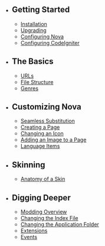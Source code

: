 - ## Getting Started
    - [Installation](/docs/{{version}}/installation)
    - [Upgrading](/docs/{{version}}/upgrade)
    - [Configuring Nova](/docs/{{version}})
    - [Configuring CodeIgniter](/docs/{{version}})
- ## The Basics
    - [URLs](/docs/{{version}})
    - [File Structure](/docs/{{version}})
    - [Genres](/docs/{{version}})
- ## Customizing Nova
    - [Seamless Substitution](/docs/{{version}})
    - [Creating a Page](/docs/{{version}})
    - [Changing an Icon](/docs/{{version}})
    - [Adding an Image to a Page](/docs/{{version}})
    - [Language Items](/docs/{{version}}/language-items)
- ## Skinning
    - [Anatomy of a Skin](/docs/{{version}})
- ## Digging Deeper
    - [Modding Overview](/docs/{{version}})
    - [Changing the Index File](/docs/{{version}})
    - [Changing the Application Folder](/docs/{{version}})
    - [Extensions](/docs/{{version}}/extensions)
    - [Events](/docs/{{version}}/events)
